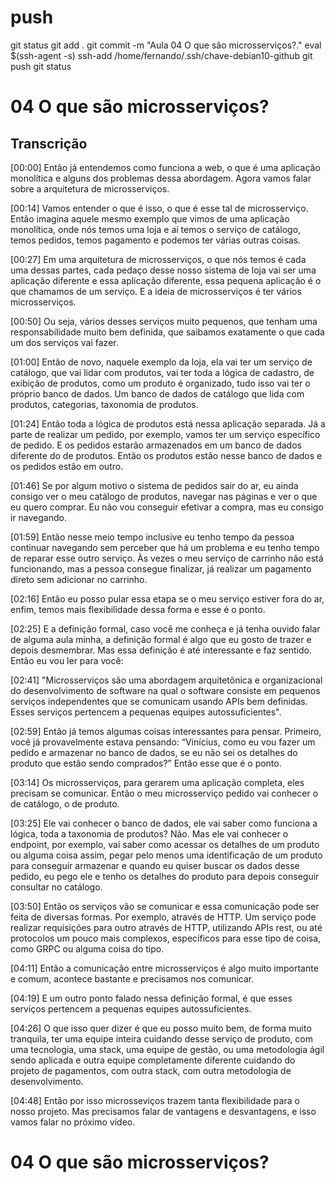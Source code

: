 


# ############################################################################################################
# ############################################################################################################
# ############################################################################################################
# ############################################################################################################
# ############################################################################################################
# push

git status
git add .
git commit -m "Aula 04 O que são microsserviços?."
eval $(ssh-agent -s)
ssh-add /home/fernando/.ssh/chave-debian10-github
git push
git status




# ############################################################################################################
# ############################################################################################################
# ############################################################################################################
# ############################################################################################################
# ############################################################################################################
# 04 O que são microsserviços?

## Transcrição

[00:00] Então já entendemos como funciona a web, o que é uma aplicação monolítica e alguns dos problemas dessa abordagem. Agora vamos falar sobre a arquitetura de microsserviços.

[00:14] Vamos entender o que é isso, o que é esse tal de microsserviço. Então imagina aquele mesmo exemplo que vimos de uma aplicação monolítica, onde nós temos uma loja e aí temos o serviço de catálogo, temos pedidos, temos pagamento e podemos ter várias outras coisas.

[00:27] Em uma arquitetura de microsserviços, o que nós temos é cada uma dessas partes, cada pedaço desse nosso sistema de loja vai ser uma aplicação diferente e essa aplicação diferente, essa pequena aplicação é o que chamamos de um serviço. E a ideia de microsserviços é ter vários microsserviços.

[00:50] Ou seja, vários desses serviços muito pequenos, que tenham uma responsabilidade muito bem definida, que saibamos exatamente o que cada um dos serviços vai fazer.

[01:00] Então de novo, naquele exemplo da loja, ela vai ter um serviço de catálogo, que vai lidar com produtos, vai ter toda a lógica de cadastro, de exibição de produtos, como um produto é organizado, tudo isso vai ter o próprio banco de dados. Um banco de dados de catálogo que lida com produtos, categorias, taxonomia de produtos.

[01:24] Então toda a lógica de produtos está nessa aplicação separada. Já a parte de realizar um pedido, por exemplo, vamos ter um serviço específico de pedido. E os pedidos estarão armazenados em um banco de dados diferente do de produtos. Então os produtos estão nesse banco de dados e os pedidos estão em outro.

[01:46] Se por algum motivo o sistema de pedidos sair do ar, eu ainda consigo ver o meu catálogo de produtos, navegar nas páginas e ver o que eu quero comprar. Eu não vou conseguir efetivar a compra, mas eu consigo ir navegando.

[01:59] Então nesse meio tempo inclusive eu tenho tempo da pessoa continuar navegando sem perceber que há um problema e eu tenho tempo de reparar esse outro serviço. Às vezes o meu serviço de carrinho não está funcionando, mas a pessoa consegue finalizar, já realizar um pagamento direto sem adicionar no carrinho.

[02:16] Então eu posso pular essa etapa se o meu serviço estiver fora do ar, enfim, temos mais flexibilidade dessa forma e esse é o ponto.

[02:25] E a definição formal, caso você me conheça e já tenha ouvido falar de alguma aula minha, a definição formal é algo que eu gosto de trazer e depois desmembrar. Mas essa definição é até interessante e faz sentido. Então eu vou ler para você:

[02:41] "Microsserviços são uma abordagem arquitetônica e organizacional do desenvolvimento de software na qual o software consiste em pequenos serviços independentes que se comunicam usando APIs bem definidas. Esses serviços pertencem a pequenas equipes autossuficientes".

[02:59] Então já temos algumas coisas interessantes para pensar. Primeiro, você já provavelmente estava pensando: “Vinícius, como eu vou fazer um pedido e armazenar no banco de dados, se eu não sei os detalhes do produto que estão sendo comprados?” Então esse que é o ponto.

[03:14] Os microsserviços, para gerarem uma aplicação completa, eles precisam se comunicar. Então o meu microsserviço pedido vai conhecer o de catálogo, o de produto.

[03:25] Ele vai conhecer o banco de dados, ele vai saber como funciona a lógica, toda a taxonomia de produtos? Não. Mas ele vai conhecer o endpoint, por exemplo, vai saber como acessar os detalhes de um produto ou alguma coisa assim, pegar pelo menos uma identificação de um produto para conseguir armazenar e quando eu quiser buscar os dados desse pedido, eu pego ele e tenho os detalhes do produto para depois conseguir consultar no catálogo.

[03:50] Então os serviços vão se comunicar e essa comunicação pode ser feita de diversas formas. Por exemplo, através de HTTP. Um serviço pode realizar requisições para outro através de HTTP, utilizando APIs rest, ou até protocolos um pouco mais complexos, específicos para esse tipo de coisa, como GRPC ou alguma coisa do tipo.

[04:11] Então a comunicação entre microsserviços é algo muito importante e comum, acontece bastante e precisamos nos comunicar.

[04:19] E um outro ponto falado nessa definição formal, é que esses serviços pertencem a pequenas equipes autossuficientes.

[04:26] O que isso quer dizer é que eu posso muito bem, de forma muito tranquila, ter uma equipe inteira cuidando desse serviço de produto, com uma tecnologia, uma stack, uma equipe de gestão, ou uma metodologia ágil sendo aplicada e outra equipe completamente diferente cuidando do projeto de pagamentos, com outra stack, com outra metodologia de desenvolvimento.

[04:48] Então por isso microsseviços trazem tanta flexibilidade para o nosso projeto. Mas precisamos falar de vantagens e desvantagens, e isso vamos falar no próximo vídeo.







# ############################################################################################################
# ############################################################################################################
# ############################################################################################################
# ############################################################################################################
# ############################################################################################################
# 04 O que são microsserviços?



